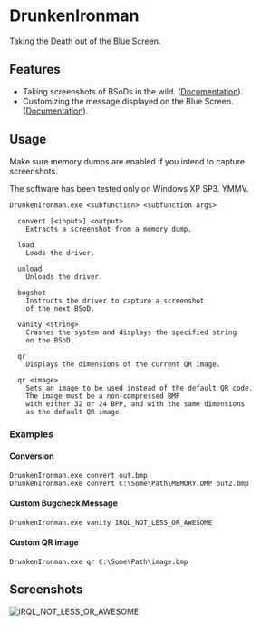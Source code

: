 # DrunkenIronman
Taking the Death out of the Blue Screen.


## Features
- Taking screenshots of BSoDs in the wild. ([Documentation](Docs/VgaDump.md)).
- Customizing the message displayed on the Blue Screen.
  ([Documentation](Docs/Carpenter.md)).


## Usage
Make sure memory dumps are enabled if you intend
to capture screenshots.

The software has been tested only on Windows XP SP3. YMMV.

```
DrunkenIronman.exe <subfunction> <subfunction args>

  convert [<input>] <output>
    Extracts a screenshot from a memory dump.

  load
    Loads the driver.

  unload
    Unloads the driver.

  bugshot
    Instructs the driver to capture a screenshot
    of the next BSoD.

  vanity <string>
    Crashes the system and displays the specified string
    on the BSoD.

  qr
    Displays the dimensions of the current QR image.

  qr <image>
    Sets an image to be used instead of the default QR code.
    The image must be a non-compressed BMP
    with either 32 or 24 BPP, and with the same dimensions
    as the default QR image.
```

### Examples

#### Conversion
```
DrunkenIronman.exe convert out.bmp
DrunkenIronman.exe convert C:\Some\Path\MEMORY.DMP out2.bmp
```

#### Custom Bugcheck Message
```
DrunkenIronman.exe vanity IRQL_NOT_LESS_OR_AWESOME
```

#### Custom QR image
```
DrunkenIronman.exe qr C:\Some\Path\image.bmp
```


## Screenshots
![IRQL_NOT_LESS_OR_AWESOME](Screenshot.bmp "IRQL_NOT_LESS_OR_AWESOME")
